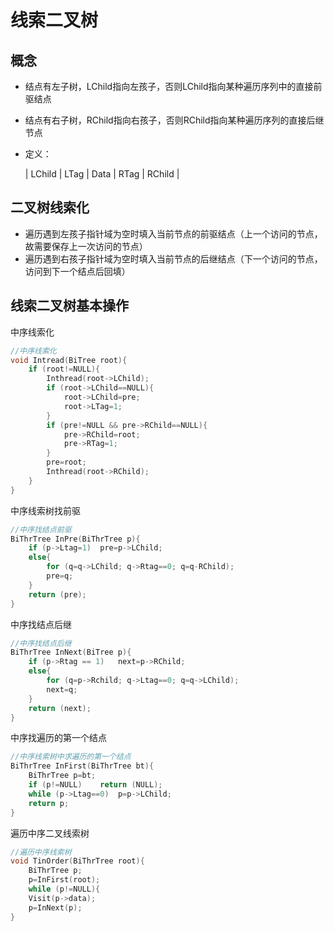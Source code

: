 # 线索二叉树

## 概念

- 结点有左子树，LChild指向左孩子，否则LChild指向某种遍历序列中的直接前驱结点

- 结点有右子树，RChild指向右孩子，否则RChild指向某种遍历序列的直接后继节点

- 定义：

    |  LChild  |  LTag  |  Data  |  RTag  |  RChild  | 

## 二叉树线索化

- 遍历遇到左孩子指针域为空时填入当前节点的前驱结点（上一个访问的节点，故需要保存上一次访问的节点）
- 遍历遇到右孩子指针域为空时填入当前节点的后继结点（下一个访问的节点，访问到下一个结点后回填）

## 线索二叉树基本操作

中序线索化

```c
//中序线索化
void Intread(BiTree root){
	if (root!=NULL){
		Inthread(root->LChild);
		if (root->LChild==NULL){
			root->LChild=pre;
			root->LTag=1;
		}
		if (pre!=NULL && pre->RChild==NULL){
			pre->RChild=root;
			pre->RTag=1;
		}
		pre=root;
		Inthread(root->RChild);
	}
} 
```

中序线索树找前驱

```c
//中序找结点前驱
BiThrTree InPre(BiThrTree p){
	if (p->Ltag=1)	pre=p->LChild;
	else{
		for (q=q->LChild; q->Rtag==0; q=q-RChild);
		pre=q;
	}
	return (pre);
}
```

中序找结点后继

```c
//中序找结点后继
BiThrTree InNext(BiTree p){
	if (p->Rtag == 1)	next=p->RChild;
	else{
		for (q=p->Rchild; q->Ltag==0; q=q->LChild);
		next=q;
	}
	return (next);
}
```

中序找遍历的第一个结点

```c
//中序线索树中求遍历的第一个结点 
BiThrTree InFirst(BiThrTree bt){
	BiThrTree p=bt;
	if (p!=NULL)	return (NULL);
	while (p->Ltag==0)	p=p->LChild;
	return p;
}
```

遍历中序二叉线索树

```c
//遍历中序线索树
void TinOrder(BiThrTree root){
	BiThrTree p;
	p=InFirst(root);
	while (p!=NULL){
	Visit(p->data);
	p=InNext(p); 
} 
```

